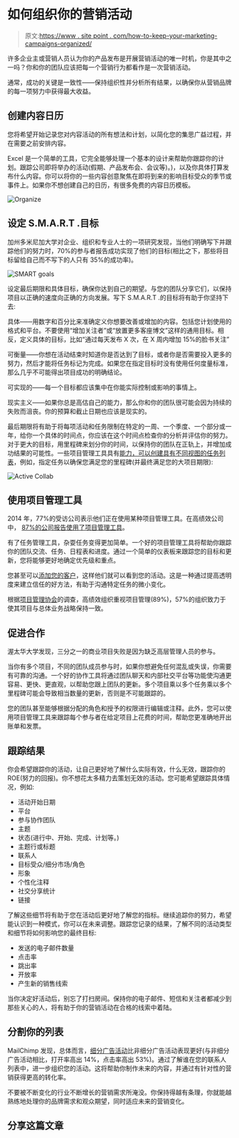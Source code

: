 # 如何组织你的营销活动

> 原文:[https://www . site point . com/how-to-keep-your-marketing-campaigns-organized/](https://www.sitepoint.com/how-to-keep-your-marketing-campaigns-organized/)

许多企业主或营销人员认为你的产品发布是开展营销活动的唯一时机，你是其中之一吗？你和你的团队应该把每一个营销行为都看作是一次营销活动。

通常，成功的关键是一致性——保持组织性并分析所有结果，以确保你从营销品牌的每一项努力中获得最大收益。

## 创建内容日历

您将希望开始记录您对内容活动的所有想法和计划，以简化您的集思广益过程，并在需要之前安排内容。

Excel 是一个简单的工具，它完全能够处理一个基本的设计来帮助你跟踪你的计划。跟踪公司即将举办的活动(假期、产品发布会、会议等)。)，以及你具体打算发布什么内容。你可以将你的一些内容创意聚焦在即将到来的影响目标受众的季节或事件上。如果你不想创建自己的日历，有很多免费的内容日历模板。

![Organize](../Images/bee52a9108f0fed69f4f3c80cf7ac659.png)

## 设定 S.M.A.R.T .目标

加州多米尼加大学对企业、组织和专业人士的一项研究发现，当他们明确写下并跟踪他们的努力时，70%的参与者报告成功实现了他们的目标(相比之下，那些将目标留给自己而不写下的人只有 35%的成功率)。

![SMART goals](../Images/bb56ea85d46738fb9c677604ea837001.png)

设定最后期限和具体目标，确保你达到自己的期望。与您的团队分享它们，以保持项目以正确的速度向正确的方向发展。写下 S.M.A.R.T .的目标将有助于你坚持下去:

具体——用数字和百分比来准确定义你想要改善或增加的内容。包括您计划使用的格式和平台。不要使用“增加关注者”或“放置更多客座博文”这样的通用目标。相反，定义具体的目标，比如“通过每天发布 X 次，在 X 周内增加 15%的脸书关注”

可衡量——你想在活动结束时知道你是否达到了目标，或者你是否需要投入更多的努力，然后才能将任务标记为完成。如果您在指定目标时没有使用任何度量标准，那么几乎不可能得出项目成功的明确结论。

可实现的——每一个目标都应该集中在你能实际控制或影响的事情上。

现实主义——如果你总是高估自己的能力，那么你和你的团队很可能会因为持续的失败而沮丧。你的预算和截止日期也应该是现实的。

最后期限将有助于将每项活动和任务限制在特定的一周、一个季度、一个部分或一年，给你一个具体的时间点，你应该在这个时间点检查你的分析并评估你的努力。对于更大的目标，用里程碑来划分你的时间，以保持你的团队在正轨上，并增加成功结果的可能性。一些项目管理工具具有[能力，可以创建具有不同视图的任务列表](https://activecollab.com/blog/project-management/2014/12/29/task-views)，例如，指定任务以确保您满足您的里程碑(并最终满足您的大项目期限):

![Active Collab](../Images/34b376e0d01f38a8ef107d471d00ce47.png)

## 使用项目管理工具

2014 年，77%的受访公司表示他们正在使用某种项目管理工具。在高绩效公司中， [87%的公司报告使用了项目管理工具](http://www.informationweek.com/whitepaper/it-strategy/data-centers/research-2014-enterprise-project-management-survey/159383?gset=yes)。

有了任务管理工具，杂耍任务变得更加简单。一个好的项目管理工具将帮助你跟踪你的团队交流、任务、日程表和进度。通过一个简单的仪表板来跟踪您的目标和更新，您将能够更好地确定优先级和重点。

您甚至可以[添加您的客户](https://activecollab.com/blog/project-management/2016/07/15/how-to-work-with-client)，这样他们就可以看到您的活动。这是一种通过提高透明度来建立信任的好方法，有助于沟通特定任务的微小变化。

根据[项目管理协会](http://www.pmi.org/learning/thought-leadership/pulse/capturing-the-value-of-project-management)的调查，高绩效组织重视项目管理(89%)，57%的组织致力于使其项目与总体业务战略保持一致。

## 促进合作

渥太华大学发现，三分之一的商业项目失败是因为缺乏高层管理人员的参与。

当你有多个项目，不同的团队成员参与时，如果你想避免任何混乱或失误，你需要有可靠的沟通。一个好的协作工具将通过团队聊天和内部社交平台等功能使沟通更容易、更快、更直观，以帮助您跟上团队的更新。多个项目乘以多个任务乘以多个里程碑可能会导致相当数量的更新，否则是不可能跟踪的。

您的团队甚至能够根据分配的角色和授予的权限进行编辑或注释。此外，您可以使用项目管理工具来跟踪每个参与者在给定项目上花费的时间，帮助您更准确地开出账单和发票。

## 跟踪结果

你会希望跟踪你的活动，让自己更好地了解什么实际有效，什么无效，跟踪你的 ROE(努力的回报)。你不想花太多精力去策划无效的活动。您可能希望跟踪具体情况，例如:

*   活动开始日期
*   平台
*   参与协作团队
*   主题
*   状态(进行中、开始、完成、计划等。)
*   主题行或标题
*   联系人
*   目标受众/细分市场/角色
*   形象
*   个性化注释
*   社交分享统计
*   链接

了解这些细节将有助于您在活动后更好地了解您的指标。继续追踪你的努力，希望能认识到一种模式，你可以在未来调整。跟踪您记录的结果，了解不同的活动类型和细节将如何影响您的最终目标:

*   发送的电子邮件数量
*   点击率
*   跳出率
*   开放率
*   产生新的销售线索

当你决定好活动后，别忘了打扫房间。保持你的电子邮件、短信和关注者都减少到那些关心的人，将有助于你的营销活动在合格的线索中着陆。

## 分割你的列表

MailChimp 发现，总体而言，[细分广告活动](https://mailchimp.com/resources/research/effects-of-list-segmentation-on-email-marketing-stats/)比非细分广告活动表现更好(与非细分广告活动相比，打开率高出 14%，点击率高出 53%)。通过了解谁在您的联系人列表中，进一步组织您的活动。这将帮助你制作未来的内容，并通过有针对性的营销获得更高的转化率。

不要被不断变化的行业不断增长的营销需求所淹没。你保持得越有条理，你就能越熟练地处理你的品牌需求和观众期望，同时适应未来的营销变化。

## 分享这篇文章